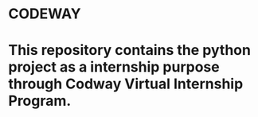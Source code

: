 # CODEWAY
# This repository contains the python project as a internship purpose through Codway Virtual Internship Program. 
